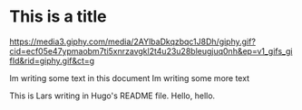 # This is a title

https://media3.giphy.com/media/2AYlbaDkqzbqc1J8Dh/giphy.gif?cid=ecf05e47ypmaobm7ti5xnrzavgkl2t4u23u28bleugjuq0nh&ep=v1_gifs_gifId&rid=giphy.gif&ct=g

Im writing some text in this document
Im writing some more text

This is Lars writing in Hugo's README file.
Hello, hello.
